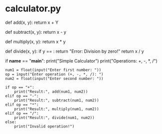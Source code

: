 # calculator.py

def add(x, y):
    return x + Y

def subtract(x, y):
    return x - y

def multiply(x, y):
    return x * y

def divide(x, y):
    if y == :
        return "Error: Division by zero!"
    return x / y

if __name__ == "__main__":
    print("Simple Calculator")
    print("Operations: +, -, *, /")

    num1 = float(input("Enter first number: "))
    op = input("Enter operation (+, -, *, /): ")
    num2 = float(input("Enter second number: "))

    if op == "+":
        print("Result:", add(num1, num2))
    elif op == "-":
        print("Result:", subtract(num1, num2))
    elif op == "*":
        print("Result:", multiply(num1, num2))
    elif op == "/":
        print("Result:", divide(num1, num2))
    else:
        print("Invalid operation!")

